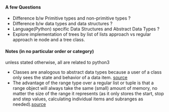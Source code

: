 #### A few Questions
 - Difference b/w Primitive types and non-primitive types ?
 - Difference b/w data types and data structures ?
 - Language(Python) specific Data Structures and Abstract Data Types ?
 - Explore implementation of trees by list of lists approach vs regular approach ie node and a tree class.

#### Notes (in no particular order or category)
unless stated otherwise, all are related to python3
- Classes are analogous to abstract data types because a user of a class only sees the state and behavior of
a data item. [source](http://interactivepython.org/runestone/static/pythonds/Introduction/GettingStartedwithData.html)  
- The advantage of the range type over a regular list or tuple is that a range object will always take the same (small) amount of memory, no matter the size of the range it represents (as it only stores the start, stop and step values, calculating individual items and subranges as needed).[source](https://docs.python.org/3/library/stdtypes.html#ranges)  

